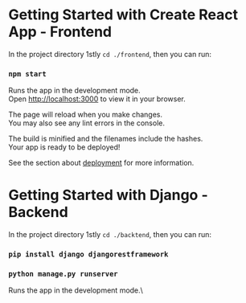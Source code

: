 # Getting Started with Create React App - Frontend

In the project directory 1stly `cd ./frontend`, then you can run:

### `npm start`

Runs the app in the development mode.\
Open [http://localhost:3000](http://localhost:3000) to view it in your browser.

The page will reload when you make changes.\
You may also see any lint errors in the console.

The build is minified and the filenames include the hashes.\
Your app is ready to be deployed!

See the section about [deployment](https://facebook.github.io/create-react-app/docs/deployment) for more information.


# Getting Started with Django - Backend

In the project directory 1stly `cd ./backtend`, then you can run:

### `pip install django djangorestframework`

### `python manage.py runserver`

Runs the app in the development mode.\




